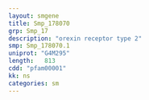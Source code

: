 ```yaml
---
layout: smgene
title: Smp_178070
grp: Smp_17
description: "orexin receptor type 2"
smp: Smp_178070.1
uniprot: "G4M295"
length:   813
cdd: "pfam00001"
kk: ns
categories: sm
---
```

